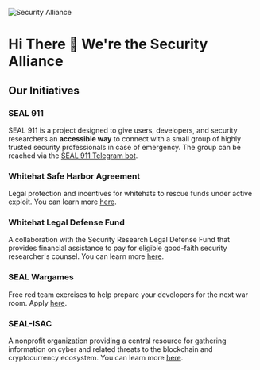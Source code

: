 ![Security Alliance](https://github.com/user-attachments/assets/3335529a-db78-46d3-b406-3b2dd63ead1c)

# Hi There 👋 We're the Security Alliance

## Our Initiatives

### SEAL 911

SEAL 911 is a project designed to give users, developers, and security researchers an **accessible way** to connect with a small group of highly trusted security professionals in case of emergency. The group can be reached via the [SEAL 911 Telegram bot](https://t.me/seal_911_bot).

### Whitehat Safe Harbor Agreement

Legal protection and incentives for whitehats to rescue funds under active exploit. You can learn more [here](https://github.com/security-alliance/safe-harbor).

### Whitehat Legal Defense Fund

A collaboration with the Security Research Legal Defense Fund that provides financial assistance to pay for eligible good-faith security researcher's counsel. You can learn more [here](https://securityalliance.notion.site/Introducing-the-First-Legal-Defense-Fund-to-Support-Crypto-Whitehats-e6792614a5b34c9f9f3f529caf975750).

### SEAL Wargames

Free red team exercises to help prepare your developers for the next war room. Apply [here](https://form.typeform.com/to/jJoH2ktE?typeform-source=securityalliance.org).

### SEAL-ISAC

A nonprofit organization providing a central resource for gathering information on cyber and related threats to the blockchain and cryptocurrency ecosystem. You can learn more [here](https://isac.securityalliance.org).
